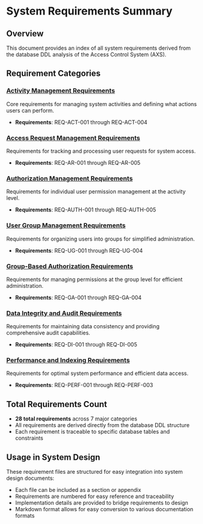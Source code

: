 # System Requirements Summary

## Overview
This document provides an index of all system requirements derived from the database DDL analysis of the Access Control System (AXS).

## Requirement Categories

### [Activity Management Requirements](./activity-management-requirements.md)
Core requirements for managing system activities and defining what actions users can perform.
- **Requirements**: REQ-ACT-001 through REQ-ACT-004

### [Access Request Management Requirements](./access-request-management-requirements.md)
Requirements for tracking and processing user requests for system access.
- **Requirements**: REQ-AR-001 through REQ-AR-005

### [Authorization Management Requirements](./authorization-management-requirements.md)
Requirements for individual user permission management at the activity level.
- **Requirements**: REQ-AUTH-001 through REQ-AUTH-005

### [User Group Management Requirements](./user-group-management-requirements.md)
Requirements for organizing users into groups for simplified administration.
- **Requirements**: REQ-UG-001 through REQ-UG-004

### [Group-Based Authorization Requirements](./group-authorization-requirements.md)
Requirements for managing permissions at the group level for efficient administration.
- **Requirements**: REQ-GA-001 through REQ-GA-004

### [Data Integrity and Audit Requirements](./data-integrity-audit-requirements.md)
Requirements for maintaining data consistency and providing comprehensive audit capabilities.
- **Requirements**: REQ-DI-001 through REQ-DI-005

### [Performance and Indexing Requirements](./performance-indexing-requirements.md)
Requirements for optimal system performance and efficient data access.
- **Requirements**: REQ-PERF-001 through REQ-PERF-003

## Total Requirements Count
- **28 total requirements** across 7 major categories
- All requirements are derived directly from the database DDL structure
- Each requirement is traceable to specific database tables and constraints

## Usage in System Design
These requirement files are structured for easy integration into system design documents:
- Each file can be included as a section or appendix
- Requirements are numbered for easy reference and traceability
- Implementation details are provided to bridge requirements to design
- Markdown format allows for easy conversion to various documentation formats
